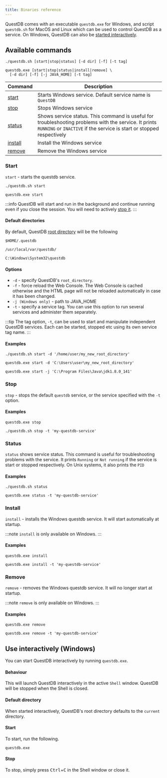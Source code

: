 ```yaml
---
title: Binaries reference
---
```


QuestDB comes with an executable `questdb.exe` for Windows, and script
`questdb.sh` for MacOS and Linux which can be used to control QuestDB as a
service. On Windows, QuestDB can also be
[started interactively](#use-interactively-windows).

## Available commands

```questdb-sql title="Linux & MacOS"
./questdb.sh [start|stop|status] [-d dir] [-f] [-t tag]
```

```questdb-sql title="Windows"
questdb.exe [start|stop|status|install|remove] \
  [-d dir] [-f] [-j JAVA_HOME] [-t tag]
```

| Command             | Description                                                                                                                                                                   |
| ------------------- | ----------------------------------------------------------------------------------------------------------------------------------------------------------------------------- |
| [start](#start)     | Starts Windows service. Default service name is `QuestDB`                                                                                                                     |
| [stop](#stop)       | Stops Windows service                                                                                                                                                         |
| [status](#status)   | Shows service status. This command is useful for troubleshooting problems with the service. It prints `RUNNING` or `INACTIVE` if the service is start or stopped respectively |
| [install](#install) | Install the Windows service                                                                                                                                                   |
| [remove](#remove)   | Remove the Windows service                                                                                                                                                    |

### Start

`start` - starts the questdb service.

```questdb-sql title="Linux & MacOS"
./questdb.sh start
```

```questdb-sql title="Windows"
questdb.exe start
```

:::info
QuestDB will start and run in the background and continue running even
if you close the session. You will need to actively [stop it](#stop).
:::

#### Default directories

By default, QuestDB [root directory](reference/root-directory-structure.md) will be the
following

```script title="Linux"
$HOME/.questdb
```

```script title="MacOS"
/usr/local/var/questdb/
```

```script title="Windows"
C:\Windows\System32\questdb
```

#### Options

- `-d` - specify QuestDB's `root_directory`.
- `-f` - force reload the Web Console. The Web Console is cached otherwise and
  the HTML page will not be reloaded automatically in case it has been changed.
- `-j (Windows only)` - path to JAVA_HOME
- `-t` - specify a service tag. You can use this option to run several services
  and administer them separately.

:::tip
The tag option, `-t`, can be used to start and manipulate independent
QuestDB services. Each can be started, stopped etc using its own service tag
name.
:::

#### Examples

```questdb-sql title="Linux & MacOS - custom root_directory"
./questdb.sh start -d '/home/user/my_new_root_directory'
```

```questdb-sql title="Windows - custom root_directory"
questdb.exe start -d 'C:\Users\user\my_new_root_directory'
```

```questdb-sql title="Windows - custom JAVA_HOME"
questdb.exe start -j 'C:\Program Files\Java\jdk1.8.0_141'
```

### Stop

`stop` - stops the default `questdb` service, or the service specified with the
`-t` option.

#### Examples

```questdb-sql title="Windows"
questdb.exe stop
```

```questdb-sql title="Linux & MacOS - specific tag"
./questdb.sh stop -t 'my-questdb-service'
```

### Status

`status` shows service status. This command is useful for troubleshooting
problems with the service. It prints `Running` or `Not running` if the service
is start or stopped respectively. On Unix systems, it also prints the `PID`

#### Examples

```questdb-sql title="Linux & MacOS"
./questdb.sh status
```

```questdb-sql title="Windows - specific tag"
questdb.exe status -t 'my-questdb-service'
```

### Install

`install` - installs the Windows questdb service. It will start automatically at
startup.

:::note
`install` is only available on Windows.
:::

#### Examples

```questdb-sql title="Default service"
questdb.exe install
```

```questdb-sql title="Specific tag"
questdb.exe install -t 'my-questdb-service'
```

### Remove

`remove` - removes the Windows questdb service. It will no longer start at
startup.

:::note
`remove` is only available on Windows.
:::

#### Examples

```questdb-sql title="Default service"
questdb.exe remove
```

```questdb-sql title="Specific tag"
questdb.exe remove -t 'my-questdb-service'
```

## Use interactively (Windows)

You can start QuestDB interactively by running `questdb.exe`.

#### Behaviour

This will launch QuestDB interactively in the active `Shell` window. QuestDB
will be stopped when the Shell is closed.

#### Default directory

When started interactively, QuestDB's root directory defaults to the `current`
directory.

#### Start

To start, run the following.

```questdb-sql title="Start"
questdb.exe
```

#### Stop

To stop, simply press <kbd>Ctrl</kbd>+<kbd>C</kbd> in the Shell window or close
it.
